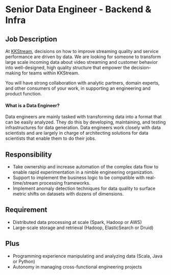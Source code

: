 # Senior Data Engineer - Backend & Infra

## Job Description
At [KKStream](https://www.kkstream.com.tw/en/), decisions on how to improve streaming quality and service performance are driven by data. We are looking for someone to transform large scale incoming data about video streaming and customer behavior into well-designed, high quality structure that empower the decision-making for teams within KKStream.

You will have strong collaboration with analytic partners, domain experts, and other consumers of your work, in supporting an engineering and product function.

#### What is a Data Engineer?
Data engineers are mainly tasked with transforming data into a format that can be easily analyzed. They do this by developing, maintaining, and testing infrastructures for data generation. Data engineers work closely with data scientists and are largely in charge of architecting solutions for data scientists that enable them to do their jobs.

## Responsibility
* Take ownership and increase automation of the complex data flow to enable rapid experimentation in a nimble engineering organization.
* Support to implement the business logic to be compatible with real-time/stream processing frameworks.
* Implement anomaly detection techniques for data quality to surface metric shifts on datasets with dozens of dimensions.

## Requirement
* Distributed data processing at scale (Spark, Hadoop or AWS)
* Large-scale storage and retrieval (Hadoop, ElasticSearch or Druid)

## Plus
* Programming experience manipulating and analyzing data (Scala, Java or Python)
* Autonomy in managing cross-functional engineering projects
